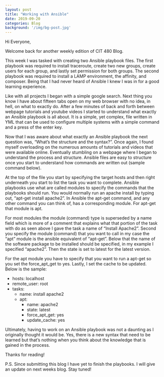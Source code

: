 ```yaml
---
layout: post
title: "Working with Ansible"
date: 2019-09-20
categories: Blog
background: '/img/bg-post.jpg'
---
```


Hi Everyone,

Welcome back for another weekly edition of CIT 480 Blog.
	
This week I was tasked with creating two Ansible playbook files. The first playbook was required to install traceroute, create two new groups, create users for each group, and lastly set permission for both groups. The second playbook was required to install a LAMP environment, the affinity, and composer. Being that I had never heard of Ansible I knew I was in for a good learning experience.
	
Like with all projects I began with a simple google search. Next thing you know I have about fifteen tabs open on my web browser with no idea, in hell, on what to exactly do. After a few minutes of back and forth between webpage tutorials and youtube videos I started to understand what exactly an Ansible playbook is all about. It is a simple, yet complex, file written in YML that can be used to configure multiple systems with a simple command and a press of the enter key. 

Now that I was aware about what exactly an Ansible playbook the next question was, “What’s the structure and the syntax?”. Once again, I found myself overloading on the numerous amounts of tutorials and videos that were available online. Eventually stumbling on a webpage where I began to understand the process and structure. Ansible files are easy to structure once you start to understand how commands are written out (sample command below). 
 	
At the top of the file you start by specifying the target hosts and then right underneath you start to list the task you want to complete. Ansible playbooks use what are called modules to specify the commands that the playbooks should run. You would normally run an apache install by typing out, “apt-get install apache2”. In Ansible the apt-get command, and any other command you can think of, has a corresponding module. For apt-get that module is apt.
	
For most modules the module (command) type is superseded by a name field which is more of a comment that explains what that portion of the task with do as seen above I gave the task a name of “Install Apache2”. Second you specify the module (command) that you want to call in my case the “apt” module is the ansible equivalent of “apt-get”. Below that the name of the software package to be installed should be specified, in my example I specified “apache2”. Then the state is set to latest for the latest version. 

For the apt module you have to specify that you want to run a apt-get so you set the force_apt_get to yes. Lastly, I set the cache to be updated. Below is the sample:
	
  - hosts: localhost
  - remote_user: root
  - tasks:
  	- name: install apache2
	- apt:
	     - name: apache2
	     - state: latest
	     - force_apt_get: yes
	     - update_cache: yes
             
Ultimately, having to work on an Ansible playbook was not a daunting as I originally thought it would be. Yes, there is a new syntax that need to be learned but that’s nothing when you think about the knowledge that is gained in the process. 

Thanks for reading!

P.S. Since submitting this blog I have yet to finish the playbooks. I will give an update on next weeks blog. Stay tuned!

